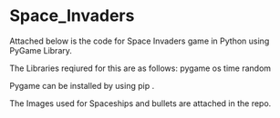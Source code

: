 # Space_Invaders

Attached below is the code for Space Invaders game in Python using PyGame Library.

The Libraries reqiured for this are as follows:
pygame
os
time
random

Pygame can be installed by using pip .

The Images used for Spaceships and bullets are attached in the repo.

